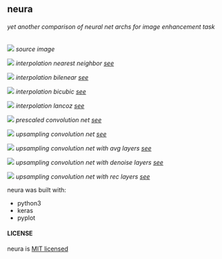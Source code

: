## neura

###### yet another comparison of neural net archs for image enhancement task

![](results/src.jpeg)
_source image_

![](results/interpolation_nearest.jpeg)
_interpolation nearest neighbor [see](source/models/interpolation_nearest.py)_

![](results/interpolation_bilenear.jpeg)
_interpolation bilenear [see](source/models/interpolation_bilenear.py)_

![](results/interpolation_bicubic.jpeg)
_interpolation bicubic [see](source/models/interpolation_bicubic.py)_

![](results/interpolation_lancoz.jpeg)
_interpolation lancoz [see](source/models/interpolation_lancoz.py)_

![](results/convolution_scaled.jpeg)
_prescaled convolution net [see](source/models/convolution_scaled.py)_

![](results/convolution.jpeg)
_upsampling convolution net [see](source/models/convolution.py)_

![](results/convolution_avg.jpeg)
_upsampling convolution net with avg layers [see](source/models/convolution_avg.py)_

![](results/convolution_denoise.jpeg)
_upsampling convolution net with denoise layers [see](source/models/convolution_denoise.py)_

![](results/convolution_rec.jpeg)
_upsampling convolution net with rec layers [see](source/models/convolution_rec.py)_

neura was built with:

- python3
- keras
- pyplot

#### LICENSE

neura is [MIT licensed](LICENSE)
